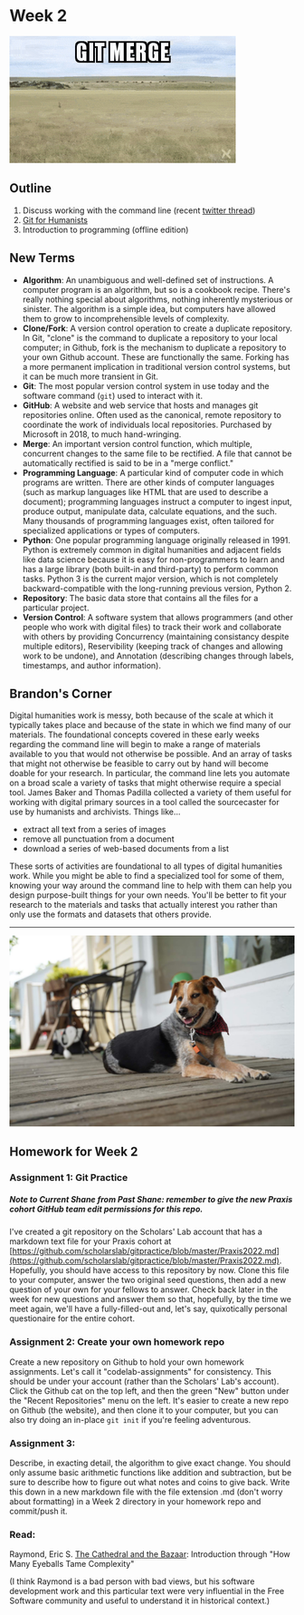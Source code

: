 # Week 2
![Git merge dot gif](assets/gitmerge.gif)

## Outline
1. Discuss working with the command line (recent [twitter thread](https://twitter.com/sam___tsao/status/1563828152714924032))
2. [Git for Humanists](https://shane-et-al.github.io/git_slab/)
3. Introduction to programming (offline edition)

## New Terms
* **Algorithm**: An unambiguous and well-defined set of instructions. A computer program is an algorithm, but so is a cookbook recipe. There's really nothing special about algorithms, nothing inherently mysterious or sinister. The algorithm is a simple idea, but computers have allowed them to grow to incomprehensible levels of complexity.
* **Clone/Fork**: A version control operation to create a duplicate repository. In Git, "clone" is the command to duplicate a repository to your local computer; in Github, fork is the mechanism to duplicate a repository to your own Github account. These are functionally the same. Forking has a more permanent implication in traditional version control systems, but it can be much more transient in Git.
* **Git**: The most popular version control system in use today and the software command (`git`) used to interact with it.
* **GitHub**: A website and web service that hosts and manages git repositories online. Often used as the canonical, remote repository to coordinate the work of individuals local repositories. Purchased by Microsoft in 2018, to much hand-wringing.
* **Merge**: An important version control function, which multiple, concurrent changes to the same file to be rectified. A file that cannot be automatically rectified is said to be in a "merge conflict."
* **Programming Language**: A particular kind of computer code in which programs are written. There are other kinds of computer languages (such as markup languages like HTML that are used to describe a document); programming languages instruct a computer to ingest input, produce output, manipulate data, calculate equations, and the such. Many thousands of programming languages exist, often tailored for specialized applications or types of computers.
* **Python**: One popular programming language originally released in 1991. Python is extremely common in digital humanities and adjacent fields like data science because it is easy for non-programmers to learn and has a large library (both built-in and third-party) to perform common tasks. Python 3 is the current major version, which is not completely backward-compatible with the long-running previous version, Python 2.
* **Repository**: The basic data store that contains all the files for a particular project.
* **Version Control**: A software system that allows programmers (and other people who work with digital files) to track their work and collaborate with others by providing Concurrency (maintaining consistancy despite multiple editors), Reservibility (keeping track of changes and allowing work to be undone), and Annotation (describing changes through labels, timestamps, and author information).


## Brandon's Corner
Digital humanities work is messy, both because of the scale at which it typically takes place and because of the state in which we find many of our materials. The foundational concepts covered in these early weeks regarding the command line will begin to make a range of materials available to you that would not otherwise be possible. And an array of tasks that might not otherwise be feasible to carry out by hand will become doable for your research. In particular, the command line lets you automate on a broad scale a variety of tasks that might otherwise require a special tool. James Baker and Thomas Padilla collected a variety of them useful for working with digital primary sources in a tool called the sourcecaster for use by humanists and archivists. Things like…

* extract all text from a series of images
* remove all punctuation from a document
* download a series of web-based documents from a list

These sorts of activities are foundational to all types of digital humanities work. While you might be able to find a specialized tool for some of them, knowing your way around the command line to help with them can help you design purpose-built things for your own needs. You'll be better to fit your research to the materials and tasks that actually interest you rather than only use the formats and datasets that others provide. 

---

!["Hazel!"](assets/hazel_porch.jpg)

## Homework for Week 2

### Assignment 1: Git Practice

##### Note to Current Shane from Past Shane: remember to give the new Praxis cohort GitHub team edit permissions for this repo.

I've created a git repository on the Scholars' Lab account that has a markdown text file for your Praxis cohort at [https://github.com/scholarslab/gitpractice/blob/master/Praxis2022.md](https://github.com/scholarslab/gitpractice/blob/master/Praxis2022.md). Hopefully, you should have access to this repository by now. Clone this file to your computer, answer the two original seed questions, then add a new question of your own for your fellows to answer. Check back later in the week for new questions and answer them so that, hopefully, by the time we meet again, we'll have a fully-filled-out and, let's say, quixotically personal questionaire for the entire cohort.

### Assignment 2: Create your own homework repo

Create a new repository on Github to hold your own homework assignments. Let's call it "codelab-assignments" for consistency. This should be under your account (rather than the Scholars' Lab's account). Click the Github cat on the top left, and then the green "New" button under the "Recent Repositories" menu on the left. It's easier to create a new repo on Github (the website), and then clone it to your computer, but you can also try doing an in-place `git init` if you're feeling adventurous.

### Assignment 3: 

Describe, in exacting detail, the algorithm to give exact change. You should only assume basic arithmetic functions like addition and subtraction, but be sure to describe how to figure out what notes and coins to give back. Write this down in a new markdown file with the file extension .md (don't worry about formatting) in a Week 2 directory in your homework repo and commit/push it.

### Read:
Raymond, Eric S. [The Cathedral and the Bazaar](http://www.catb.org/esr/writings/cathedral-bazaar/cathedral-bazaar/index.html): Introduction through "How Many Eyeballs Tame Complexity"

(I think Raymond is a bad person with bad views, but his software development work and this particular text were very influential in the Free Software community and useful to understand it in historical context.)
